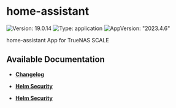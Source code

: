 # home-assistant

![Version: 19.0.14](https://img.shields.io/badge/Version-19.0.14-informational?style=flat-square) ![Type: application](https://img.shields.io/badge/Type-application-informational?style=flat-square) ![AppVersion: "2023.4.6"](https://img.shields.io/badge/AppVersion-"2023.4.6"-informational?style=flat-square)

home-assistant App for TrueNAS SCALE

## Available Documentation

- [**Changelog**](CHANGELOG)

- [**Helm Security**](container-security)

- [**Helm Security**](helm-security)

